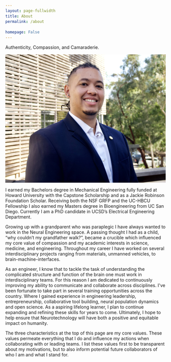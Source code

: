 ```yaml
---
layout: page-fullwidth
title: About
permalink: /about

homepage: False
---
```


Authenticity, Compassion, and Camaraderie.

<!-- ![Professional Headshot](/images/headshot.jpg) -->

<!-- <img align="left" width="400" height="400" src="/images/headshot.jpg"> -->

<div class="row">
  <div class="small-4 columns">

  <img src="images/professional_headshot_2022.jpg" align="left" />
  </div><p>
  I earned my Bachelors degree in Mechanical Engineering fully funded at Howard University with the Capstone Scholarship and as a Jackie Robinson Foundation Scholar. Receiving both the NSF GRFP and the UC-HBCU Fellowship I also earned my Masters degree in Bioengineering from UC San Diego. Currently I am a PhD candidate in UCSD’s Electrical Engineering Department.</p>

  <p>
  Growing up with a grandparent who was paraplegic I have always wanted to work in the Neural Engineering space. A passing thought I had as a child, “why couldn’t my grandfather walk?”, became a crucible which influenced my core value of compassion and my academic interests in science, medicine, and engineering. Throughout my career I have worked on several interdisciplinary projects ranging from materials, unmanned vehicles, to brain-machine-interfaces.
  </p>

  <p>
  As an engineer, I know that to tackle the task of understanding the complicated structure and function of the brain one must work in interdisciplinary teams. For this reason I am dedicated to continuously improving my ability to communicate and collaborate across disciplines. I've been fortunate to take part in several training opportunities across the country. Where I gained experience in engineering leadership, entrepreneurship, collaborative tool building, neural population dynamics and open science. As a aspiring lifelong learner, I plan to continue expanding and  refining these skills for years to come. Ultimately, I hope to help ensure that Neurotechnology will have both a positive and equitable impact on humanity.
  </p>

  <p>
  The three characteristics at the top of this page are my core values. These values permeate everything that I do and influence my actions when collaborating with or leading teams. I list these values first to be transparent about my motivations, but to also inform potential future collaborators of who I am and what I stand for.
  </p>

</div>



<!-- This is the base Jekyll theme. You can find out more info about customizing your Jekyll theme, as well as basic Jekyll usage documentation at [jekyllrb.com](https://jekyllrb.com/)

You can find the source code for Minima at GitHub:
[jekyll][jekyll-organization] /
[minima](https://github.com/jekyll/minima)

You can find the source code for Jekyll at GitHub:
[jekyll][jekyll-organization] /
[jekyll](https://github.com/jekyll/jekyll)


[jekyll-organization]: https://github.com/jekyll -->
